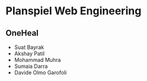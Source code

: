 # Planspiel Web Engineering

## OneHeal

- Suat Bayrak
- Akshay Patil
- Mohammad Muhra
- Sumaia Darra
- Davide Olmo Garofoli
